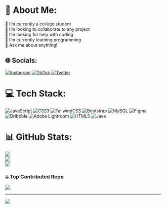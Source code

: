 # 💫 About Me:
🔭 I’m currently a college student<br>👯 I’m looking to collaborate to any project<br>🤝 I’m looking for help with coding<br>🌱 I’m currently learning programming<br>💬 Ask me about anything!<br>


## 🌐 Socials:
[![Instagram](https://img.shields.io/badge/Instagram-%23E4405F.svg?logo=Instagram&logoColor=white)](https://instagram.com/dyanmarku) [![TikTok](https://img.shields.io/badge/TikTok-%23000000.svg?logo=TikTok&logoColor=white)](https://tiktok.com/@dyanmarku) [![Twitter](https://img.shields.io/badge/Twitter-%231DA1F2.svg?logo=Twitter&logoColor=white)](https://twitter.com/dyanmarku) 

# 💻 Tech Stack:
![JavaScript](https://img.shields.io/badge/javascript-%23323330.svg?style=for-the-badge&logo=javascript&logoColor=%23F7DF1E) ![CSS3](https://img.shields.io/badge/css3-%231572B6.svg?style=for-the-badge&logo=css3&logoColor=white) ![TailwindCSS](https://img.shields.io/badge/tailwindcss-%2338B2AC.svg?style=for-the-badge&logo=tailwind-css&logoColor=white) ![Bootstrap](https://img.shields.io/badge/bootstrap-%238511FA.svg?style=for-the-badge&logo=bootstrap&logoColor=white) ![MySQL](https://img.shields.io/badge/mysql-%2300000f.svg?style=for-the-badge&logo=mysql&logoColor=white) ![Figma](https://img.shields.io/badge/figma-%23F24E1E.svg?style=for-the-badge&logo=figma&logoColor=white) ![Dribbble](https://img.shields.io/badge/Dribbble-EA4C89?style=for-the-badge&logo=dribbble&logoColor=white) ![Adobe Lightroom](https://img.shields.io/badge/Adobe%20Lightroom-31A8FF.svg?style=for-the-badge&logo=Adobe%20Lightroom&logoColor=white) ![HTML5](https://img.shields.io/badge/html5-%23E34F26.svg?style=for-the-badge&logo=html5&logoColor=white) ![Java](https://img.shields.io/badge/java-%23ED8B00.svg?style=for-the-badge&logo=openjdk&logoColor=white)
# 📊 GitHub Stats:
![](https://github-readme-stats.vercel.app/api?username=dyanmarku&theme=dark&hide_border=false&include_all_commits=true&count_private=true)<br/>
![](https://github-readme-streak-stats.herokuapp.com/?user=dyanmarku&theme=dark&hide_border=false)<br/>
![](https://github-readme-stats.vercel.app/api/top-langs/?username=dyanmarku&theme=dark&hide_border=false&include_all_commits=true&count_private=true&layout=compact)

### 🔝 Top Contributed Repo
![](https://github-contributor-stats.vercel.app/api?username=dyanmarku&limit=5&theme=dark&combine_all_yearly_contributions=true)

---
[![](https://visitcount.itsvg.in/api?id=dyanmarku&icon=0&color=12)](https://visitcount.itsvg.in)

<!-- Proudly created with GPRM ( https://gprm.itsvg.in ) -->
